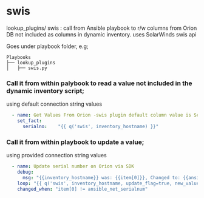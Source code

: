 # swis
lookup_plugins/ swis : call from Ansible playbook to r/w columns from Orion DB not included as columns in dynamic inventory. uses SolarWinds swis api

Goes under playbook folder, e.g;
```
Playbooks
├── lookup_plugins
│   ├── swis.py
```

### Call it from within palybook to read a value not included in the dynamic inventory script;
using default connection string values
```yaml
  - name: Get Values From Orion -swis plugin default column value is SerialNumber
    set_fact: 
      serialno:    "{{ q('swis', inventory_hostname) }}"
```

### Call it from within playbook to update a value;
  using provided connection string values
```yaml
  - name: Update serial number on Orion via SDK
    debug: 
      msg: "{{inventory_hostname}} was: {{item[0]}}, Changed to: {{ansible_net_serialnum}}"
    loop: "{{ q('swis', inventory_hostname, update_flag=true, new_value= ansible_net_serialnum, user_id=orion_user, passwd=orion_pass) }}"
    changed_when: "item[0] != ansible_net_serialnum"
```
